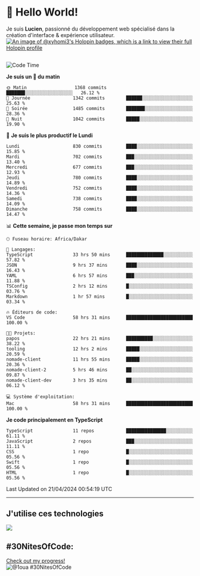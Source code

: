 # 👋 Hello World!

Je suis **Lucien**, passionné du développement web spécialisé dans la création d'interface & expérience utilisateur.
[![An image of @xyhomi3's Holopin badges, which is a link to view their full Holopin profile](https://holopin.me/xyhomi3)](https://holopin.io/@xyhomi3)

##

<!--START_SECTION:waka-->
![Code Time](http://img.shields.io/badge/Code%20Time-993%20hrs%2040%20mins-blue)

**Je suis un 🐤 du matin** 

```text
🌞 Matin                  1368 commits        ███████░░░░░░░░░░░░░░░░░░   26.12 % 
🌆 Journée                1342 commits        ██████░░░░░░░░░░░░░░░░░░░   25.63 % 
🌃 Soirée                 1485 commits        ███████░░░░░░░░░░░░░░░░░░   28.36 % 
🌙 Nuit                   1042 commits        █████░░░░░░░░░░░░░░░░░░░░   19.90 % 
```
📅 **Je suis le plus productif le Lundi** 

```text
Lundi                    830 commits         ████░░░░░░░░░░░░░░░░░░░░░   15.85 % 
Mardi                    702 commits         ███░░░░░░░░░░░░░░░░░░░░░░   13.40 % 
Mercredi                 677 commits         ███░░░░░░░░░░░░░░░░░░░░░░   12.93 % 
Jeudi                    780 commits         ████░░░░░░░░░░░░░░░░░░░░░   14.89 % 
Vendredi                 752 commits         ████░░░░░░░░░░░░░░░░░░░░░   14.36 % 
Samedi                   738 commits         ████░░░░░░░░░░░░░░░░░░░░░   14.09 % 
Dimanche                 758 commits         ████░░░░░░░░░░░░░░░░░░░░░   14.47 % 
```


📊 **Cette semaine, je passe mon temps sur** 

```text
🕑︎ Fuseau horaire: Africa/Dakar

💬 Langages: 
TypeScript               33 hrs 50 mins      ██████████████░░░░░░░░░░░   57.82 % 
JSON                     9 hrs 37 mins       ████░░░░░░░░░░░░░░░░░░░░░   16.43 % 
YAML                     6 hrs 57 mins       ███░░░░░░░░░░░░░░░░░░░░░░   11.88 % 
TSConfig                 2 hrs 12 mins       █░░░░░░░░░░░░░░░░░░░░░░░░   03.76 % 
Markdown                 1 hr 57 mins        █░░░░░░░░░░░░░░░░░░░░░░░░   03.34 % 

🔥 Éditeurs de code: 
VS Code                  58 hrs 31 mins      █████████████████████████   100.00 % 

🐱‍💻 Projets: 
papos                    22 hrs 21 mins      ██████████░░░░░░░░░░░░░░░   38.22 % 
tooling                  12 hrs 2 mins       █████░░░░░░░░░░░░░░░░░░░░   20.59 % 
nomade-client            11 hrs 55 mins      █████░░░░░░░░░░░░░░░░░░░░   20.36 % 
nomade-client-2          5 hrs 46 mins       ██░░░░░░░░░░░░░░░░░░░░░░░   09.87 % 
nomade-client-dev        3 hrs 35 mins       ██░░░░░░░░░░░░░░░░░░░░░░░   06.12 % 

💻 Système d'exploitation: 
Mac                      58 hrs 31 mins      █████████████████████████   100.00 % 
```

**Je code principalement en TypeScript** 

```text
TypeScript               11 repos            ███████████████░░░░░░░░░░   61.11 % 
JavaScript               2 repos             ███░░░░░░░░░░░░░░░░░░░░░░   11.11 % 
CSS                      1 repo              █░░░░░░░░░░░░░░░░░░░░░░░░   05.56 % 
Swift                    1 repo              █░░░░░░░░░░░░░░░░░░░░░░░░   05.56 % 
HTML                     1 repo              █░░░░░░░░░░░░░░░░░░░░░░░░   05.56 % 
```




 Last Updated on 21/04/2024 00:54:19 UTC
<!--END_SECTION:waka-->
---

## J'utilise ces technologies

<p align="left">
  <a href="https://skillicons.dev">
    <img src="https://skillicons.dev/icons?i=ts,js,md,scss,tailwind,react,redux,docker,express,astro,vite,nextjs,vercel,figma,ableton" />
  </a>
</p>

## #30NitesOfCode:
  [Check out my progress!](https://www.codedex.io/@1oua/30-nites-of-code)  
  ![@1oua #30NitesOfCode](https://www.codedex.io/api/petStatus?user=1oua)
